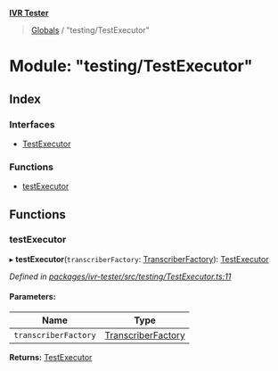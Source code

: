 **[IVR Tester](../README.md)**

> [Globals](../README.md) / "testing/TestExecutor"

# Module: "testing/TestExecutor"

## Index

### Interfaces

* [TestExecutor](../interfaces/_testing_testexecutor_.testexecutor.md)

### Functions

* [testExecutor](_testing_testexecutor_.md#testexecutor)

## Functions

### testExecutor

▸ **testExecutor**(`transcriberFactory`: [TranscriberFactory](../interfaces/_call_transcription_plugin_transcriberfactory_.transcriberfactory.md)): [TestExecutor](../interfaces/_testing_testexecutor_.testexecutor.md)

*Defined in [packages/ivr-tester/src/testing/TestExecutor.ts:11](https://github.com/SketchingDev/ivr-tester/blob/aa015fb/packages/ivr-tester/src/testing/TestExecutor.ts#L11)*

#### Parameters:

Name | Type |
------ | ------ |
`transcriberFactory` | [TranscriberFactory](../interfaces/_call_transcription_plugin_transcriberfactory_.transcriberfactory.md) |

**Returns:** [TestExecutor](../interfaces/_testing_testexecutor_.testexecutor.md)
